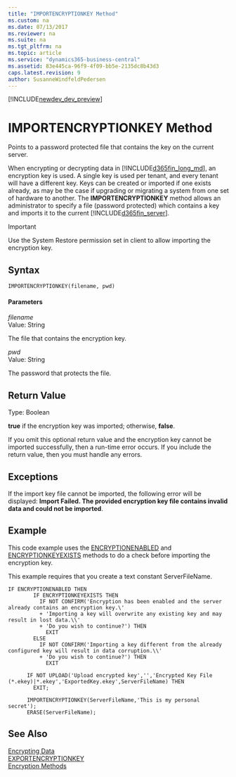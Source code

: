 ```yaml
---
title: "IMPORTENCRYPTIONKEY Method"
ms.custom: na
ms.date: 07/13/2017
ms.reviewer: na
ms.suite: na
ms.tgt_pltfrm: na
ms.topic: article
ms.service: "dynamics365-business-central"
ms.assetid: 83e445ca-96f9-4f09-bb5e-2135dc8b43d3
caps.latest.revision: 9
author: SusanneWindfeldPedersen
---
```


[!INCLUDE[newdev_dev_preview](../includes/newdev_dev_preview.md)]

# IMPORTENCRYPTIONKEY Method
Points to a password protected file that contains the key on the current server.  

 When encrypting or decrypting data in [!INCLUDE[d365fin_long_md](../includes/d365fin_long_md.md)], an encryption key is used. A single key is used per tenant, and every tenant will have a different key. Keys can be created or imported if one exists already, as may be the case if upgrading or migrating a system from one set of hardware to another. The **IMPORTENCRYPTIONKEY** method allows an administrator to specify a file \(password protected\) which contains a key and imports it to the current [!INCLUDE[d365fin_server](../includes/d365fin_server_md.md)].  

<!--
> [!NOTE]  
>  In systems with multiple [!INCLUDE[d365fin_server](../includes/d365fin_server_md.md)] instances, you must run the **IMPORTENCRYPTIONKEY** method for each instance.  
-->

> [!IMPORTANT]  
>  Use the System Restore permission set in client to allow importing the encryption key.  

## Syntax  

```  
IMPORTENCRYPTIONKEY(filename, pwd)  
```  

#### Parameters  
 *filename*  
 Value: String  

 The file that contains the encryption key.  

 *pwd*  
 Value: String  

 The password that protects the file.  

## Return Value  
 Type: Boolean  

 **true** if the encryption key was imported; otherwise, **false**.  

 If you omit this optional return value and the encryption key cannot be imported successfully, then a run-time error occurs. If you include the return value, then you must handle any errors.  

## Exceptions  
 If the import key file cannot be imported, the following error will be displayed: **Import Failed. The provided encryption key file contains invalid data and could not be imported**.  

## Example  
 This code example uses the [ENCRYPTIONENABLED](devenv-encryptionenabled-method.md) and [ENCRYPTIONKEYEXISTS](devenv-ENCRYPTIONKEYEXISTS-method.md) methods to do a check before importing the encryption key.  

 This example requires that you create a text constant ServerFileName.  

```  
IF ENCRYPTIONENABLED THEN  
        IF ENCRYPTIONKEYEXISTS THEN  
          IF NOT CONFIRM('Encryption has been enabled and the server already contains an encryption key.\'  
          + 'Importing a key will overwrite any existing key and may result in lost data.\\'  
          + 'Do you wish to continue?') THEN  
            EXIT  
        ELSE  
          IF NOT CONFIRM('Importing a key different from the already configured key will result in data corruption.\\'  
          + 'Do you wish to continue?') THEN  
            EXIT  

      IF NOT UPLOAD('Upload encrypted key','','Encrypted Key File (*.ekey)|*.ekey','ExportedKey.ekey',ServerFileName) THEN  
        EXIT;  

      IMPORTENCRYPTIONKEY(ServerFileName,'This is my personal secret');  
      ERASE(ServerFileName);  
```  

## See Also  
 [Encrypting Data](../devenv-encrypting-data.md)   
 [EXPORTENCRYPTIONKEY](devenv-EXPORTENCRYPTIONKEY-method.md)   
 [Encryption Methods](devenv-Encryption-Methods.md)
